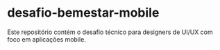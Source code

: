 # desafio-bemestar-mobile
Este repositório contém o desafio técnico para designers de UI/UX com foco em aplicações mobile.
